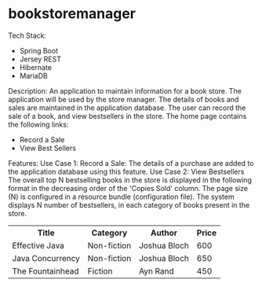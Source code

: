 # bookstoremanager
Tech Stack:
- Spring Boot
- Jersey REST
- Hibernate
- MariaDB

Description:
An application to maintain information for a book store. The application will be used by the store manager. The details of books and sales are maintained in the application database. The user can record the sale of a book, and view bestsellers in the store. The home page contains the following links:
- Record a Sale
- View Best Sellers

Features:
Use Case 1: Record a Sale: The details of a purchase are added to the application database using this feature.
Use Case 2: View Bestsellers
The overall top N bestselling books in the store is displayed in the following format in the decreasing order of the 'Copies Sold' column.
The page size (N) is configured in a resource bundle (configuration file). 
The system displays N number of bestsellers, in each category of books present in the store. 

<table>
<tr>
<th>Title</td>
<th>Category</td>
<th>Author</td>
<th>Price</td>
</tr>
<tr>
<td>Effective Java</td>
<td>Non-fiction</td>
<td>Joshua Bloch</td>
<td>600</td>
</tr>
<tr>
<td>Java Concurrency</td>
<td>Non-fiction</td>
<td>Joshua Bloch</td>
<td>650</td>
</tr>
<tr>
<td>The Fountainhead</td>
<td>Fiction</td>
<td>Ayn Rand</td>
<td>450</td>
</tr>
</table>
